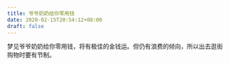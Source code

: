 ```yaml
---
title: 爷爷奶奶给你零用钱
date: 2020-02-15T20:54:12+08:00
draft: false
---
```


梦见爷爷奶奶给你零用钱，将有极佳的金钱运。但仍有浪费的倾向，所以出去逛街购物时要有节制。
